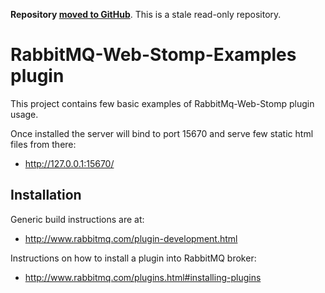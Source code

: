 **Repository [moved to GitHub](https://github.com/rabbitmq/rabbitmq-web-stomp-examples)**.
This is a stale read-only repository.

RabbitMQ-Web-Stomp-Examples plugin
==================================

This project contains few basic examples of RabbitMq-Web-Stomp plugin
usage.

Once installed the server will bind to port 15670 and serve few static
html files from there:

  * http://127.0.0.1:15670/

Installation
------------

Generic build instructions are at:

 * http://www.rabbitmq.com/plugin-development.html

Instructions on how to install a plugin into RabbitMQ broker:

  * http://www.rabbitmq.com/plugins.html#installing-plugins
